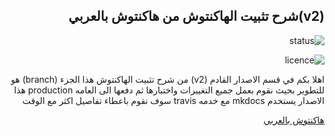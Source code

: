 <div dir="rtl">

## (v2)شرح تثبيت الهاكنتوش من هاكنتوش بالعربي

![status](https://api.travis-ci.com/ARhackintosh/ARtutorial.svg?branch=v2-dev)

![licence](https://topologic.app/wp-content/uploads/2019/01/AGPLv3-Logo.png)

اهلا بكم في قسم الاصدار القادم (v2) من شرح تثبيت الهاكنتوش
هذا الجزء (branch) هو للتطوير 
بحيث نقوم بعمل جميع التغييرات واختبارها ثم دفعها الى العامه production
هذا الاصدار يستخدم mkdocs مع خدمه travis
سوف نقوم باعطاء تفاصيل اكثر مع الوقت


[هاكنتوش بالعربي](هاكنتوش.com)
</div>
